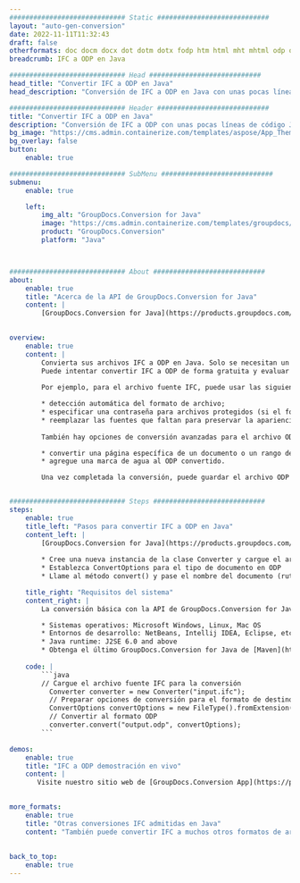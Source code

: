 ```yaml
---
############################# Static ############################
layout: "auto-gen-conversion"
date: 2022-11-11T11:32:43
draft: false
otherformats: doc docm docx dot dotm dotx fodp htm html mht mhtml odp odt otp pot potm potx pps ppsm ppsx ppt pptm pptx rtf
breadcrumb: IFC a ODP en Java

############################# Head ############################
head_title: "Convertir IFC a ODP en Java"
head_description: "Conversión de IFC a ODP en Java con unas pocas líneas de código. Convierta más de 160 formatos de archivo con la API de conversión de documentos de GroupDocs para Java"

############################# Header ############################
title: "Convertir IFC a ODP en Java"
description: "Conversión de IFC a ODP con unas pocas líneas de código Java"
bg_image: "https://cms.admin.containerize.com/templates/aspose/App_Themes/V3/images/bg/header1.png"
bg_overlay: false
button:
    enable: true

############################# SubMenu ############################
submenu:
    enable: true

    left:
        img_alt: "GroupDocs.Conversion for Java"
        image: "https://cms.admin.containerize.com/templates/groupdocs/images/product-logos/90x90-noborder/groupdocs-conversion-java.png"
        product: "GroupDocs.Conversion"
        platform: "Java"



############################# About ############################
about:
    enable: true
    title: "Acerca de la API de GroupDocs.Conversion for Java"
    content: |
        [GroupDocs.Conversion for Java](https://products.groupdocs.com/conversion/java/) es una API de conversión de formato de archivo avanzada para convertir entre formatos populares de imagen y documento como Microsoft Office, OpenDocument, PDF, HTML, correo electrónico, CAD. y mucho más con solo unas pocas líneas de código. La API nativa detecta automáticamente los formatos de los documentos originales y ofrece muchas opciones para personalizar los documentos convertidos. Junto con la función de extraer información de un documento, también admite el almacenamiento en caché de los resultados de la conversión en el disco local de forma predeterminada. Sin embargo, se puede admitir cualquier tipo de almacenamiento en caché mediante la implementación de las interfaces adecuadas: Amazon S3, Dropbox, Google Drive, Windows Azure, Reddis o cualquier otra.
    

overview:
    enable: true
    content: |
        Convierta sus archivos IFC a ODP en Java. Solo se necesitan un par de líneas de código Java en cualquier plataforma de su elección, como Windows, Linux, macOS.
        Puede intentar convertir IFC a ODP de forma gratuita y evaluar la calidad de los resultados de la conversión. Junto con los sencillos scripts de conversión de archivos, puede probar opciones más sofisticadas para cargar el archivo de origen IFC y almacenar la salida ODP. 
        
        Por ejemplo, para el archivo fuente IFC, puede usar las siguientes opciones de carga:

        * detección automática del formato de archivo;
        * especificar una contraseña para archivos protegidos (si el formato de archivo lo admite);
        * reemplazar las fuentes que faltan para preservar la apariencia del documento.
        
        También hay opciones de conversión avanzadas para el archivo ODP:

        * convertir una página específica de un documento o un rango de páginas;
        * agregue una marca de agua al ODP convertido.

        Una vez completada la conversión, puede guardar el archivo ODP en su ruta de archivo local o en cualquier almacenamiento de terceros, como FTP, Amazon S3, Google Drive, Dropbox, etc. Tenga en cuenta que para convertir IFC a ODP, no necesita instalar ningún software adicional, como MS Office, Open Office, Adobe Acrobat Reader, etc.


############################# Steps ############################
steps:
    enable: true
    title_left: "Pasos para convertir IFC a ODP en Java"
    content_left: |
        [GroupDocs.Conversion for Java](https://products.groupdocs.com/conversion/java/) permite a los desarrolladores convertir fácilmente el archivo IFC a ODP con unas pocas líneas de código.
        
        * Cree una nueva instancia de la clase Converter y cargue el archivo IFC con la ruta completa
        * Establezca ConvertOptions para el tipo de documento en ODP
        * Llame al método convert() y pase el nombre del documento (ruta completa) y el formato (ODP) como parámetro

    title_right: "Requisitos del sistema"
    content_right: |
        La conversión básica con la API de GroupDocs.Conversion for Java se puede realizar con solo unas pocas líneas de código. Nuestras API son compatibles con todas las principales plataformas y sistemas operativos. Antes de ejecutar el código a continuación, asegúrese de tener instalados los siguientes requisitos previos en su sistema.

        * Sistemas operativos: Microsoft Windows, Linux, Mac OS
        * Entornos de desarrollo: NetBeans, Intellij IDEA, Eclipse, etc.
        * Java runtime: J2SE 6.0 and above
        * Obtenga el último GroupDocs.Conversion for Java de [Maven](https://repository.groupdocs.com/webapp/#/artifacts/browse/tree/General/repo/com/groupdocs/groupdocs-conversion)
         
    code: |
        ```java    
        // Cargue el archivo fuente IFC para la conversión
          Converter converter = new Converter("input.ifc");
          // Preparar opciones de conversión para el formato de destino ODP
          ConvertOptions convertOptions = new FileType().fromExtension("odp").getConvertOptions();
          // Convertir al formato ODP
          converter.convert("output.odp", convertOptions);
        ```

demos:
    enable: true
    title: "IFC a ODP demostración en vivo"
    content: |
       Visite nuestro sitio web de [GroupDocs.Conversion App](https://products.groupdocs.app/conversion/family) y pruebe la conversión de IFC a ODP ahora. La demostración gratuita tiene los siguientes beneficios
          

more_formats:
    enable: true
    title: "Otras conversiones IFC admitidas en Java"
    content: "También puede convertir IFC a muchos otros formatos de archivo. Consulte la lista a continuación."
       
       
back_to_top:
    enable: true
---
```

